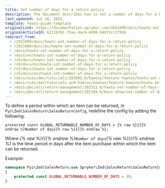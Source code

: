 ```yaml
---
title: Set number of days for a return policy
description: The document describes how to set a number of days for a Return Policy
last_updated: Jun 16, 2021
template: howto-guide-template
originalLink: https://documentation.spryker.com/2021080/docs/howto-set-number-of-days-for-a-return-policy
originalArticleId: 6211b701-75ae-4ac9-8d98-94972cc1f91b
redirect_from:
  - /2021080/docs/howto-set-number-of-days-for-a-return-policy
  - /2021080/docs/en/howto-set-number-of-days-for-a-return-policy
  - /docs/howto-set-number-of-days-for-a-return-policy
  - /docs/en/howto-set-number-of-days-for-a-return-policy
  - /v6/docs/howto-set-number-of-days-for-a-return-policy
  - /v6/docs/en/howto-set-number-of-days-for-a-return-policy
  - /v5/docs/howto-set-number-of-days-for-a-return-policy
  - /v5/docs/en/howto-set-number-of-days-for-a-return-policy
  - /docs/scos/dev/tutorials/202005.0/howtos/feature-howtos/howto-set-number-of-days-for-a-return-policy.html
  - /docs/scos/dev/tutorials-and-howtos/howtos/feature-howtos/howto-set-number-of-days-for-a-return-policy.html
  - /docs/pbc/all/return-management/202311.0/howto-set-number-of-days-for-a-return-policy.html
  - /docs/pbc/all/return-management/202204.0/base-shop/set-number-of-days-for-a-return-policy.html
---
```


To define a period within which an item can be returned, in `Pyz\Zed\SalesReturn\SalesReturnConfig`, redefine the config by adding the following:

`protected const GLOBAL_RETURNABLE_NUMBER_OF_DAYS = {% raw %}{{{% endraw %}Number of days{% raw %}}}{% endraw %};`

Where _{% raw %}{{{% endraw %}`Number of days`{% raw %}}}{% endraw %}_ is the time period in days after the item purchase within which the item can be returned.

Example:

```php
namespace Pyz\Zed\SalesReturn;use Spryker\Zed\SalesReturn\SalesReturnConfig as SprykerSalesReturnConfig;class SalesReturnConfig extends SprykerSalesReturnConfig
{
    protected const GLOBAL_RETURNABLE_NUMBER_OF_DAYS = 30;
}
```
